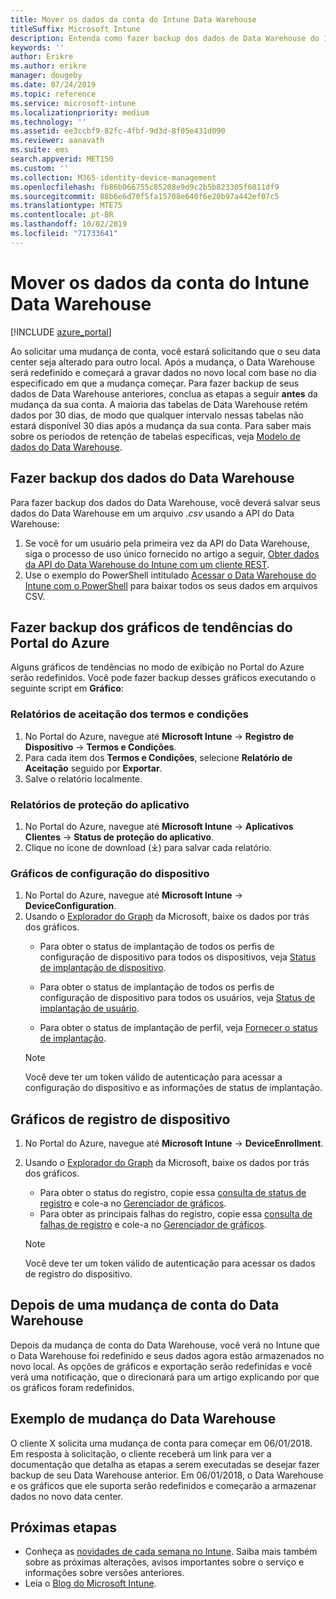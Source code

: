 ```yaml
---
title: Mover os dados da conta do Intune Data Warehouse
titleSuffix: Microsoft Intune
description: Entenda como fazer backup dos dados de Data Warehouse do Intune ao mover a sua conta.
keywords: ''
author: Erikre
ms.author: erikre
manager: dougeby
ms.date: 07/24/2019
ms.topic: reference
ms.service: microsoft-intune
ms.localizationpriority: medium
ms.technology: ''
ms.assetid: ee3ccbf9-82fc-4fbf-9d3d-8f05e431d090
ms.reviewer: aanavath
ms.suite: ems
search.appverid: MET150
ms.custom: ''
ms.collection: M365-identity-device-management
ms.openlocfilehash: fb86b066755c85208e9d9c2b5b823305f6011df9
ms.sourcegitcommit: 88b6e6d70f5fa15708e640f6e20b97a442ef07c5
ms.translationtype: MTE75
ms.contentlocale: pt-BR
ms.lasthandoff: 10/02/2019
ms.locfileid: "71733641"
---
```

# <a name="move-your-intune-data-warehouse-account-data"></a>Mover os dados da conta do Intune Data Warehouse 

[!INCLUDE [azure_portal](../includes/azure_portal.md)]

Ao solicitar uma mudança de conta, você estará solicitando que o seu data center seja alterado para outro local. Após a mudança, o Data Warehouse será redefinido e começará a gravar dados no novo local com base no dia especificado em que a mudança começar. Para fazer backup de seus dados de Data Warehouse anteriores, conclua as etapas a seguir **antes** da mudança da sua conta. A maioria das tabelas de Data Warehouse retém dados por 30 dias, de modo que qualquer intervalo nessas tabelas não estará disponível 30 dias após a mudança da sua conta. Para saber mais sobre os períodos de retenção de tabelas específicas, veja [Modelo de dados do Data Warehouse](reports-ref-data-model.md). 

## <a name="back-up-your-data-warehouse-data"></a>Fazer backup dos dados do Data Warehouse 

Para fazer backup dos dados do Data Warehouse, você deverá salvar seus dados do Data Warehouse em um arquivo *.csv* usando a API do Data Warehouse:  

1. Se você for um usuário pela primeira vez da API do Data Warehouse, siga o processo de uso único fornecido no artigo a seguir, [Obter dados da API do Data Warehouse do Intune com um cliente REST](reports-proc-data-rest.md).
2. Use o exemplo do PowerShell intitulado [Acessar o Data Warehouse do Intune com o PowerShell](https://github.com/Microsoft/Intune-Data-Warehouse/tree/master/Samples/PowerShell) para baixar todos os seus dados em arquivos CSV. 

## <a name="back-up-your-trend-charts-from-the-azure-portal"></a>Fazer backup dos gráficos de tendências do Portal do Azure

Alguns gráficos de tendências no modo de exibição no Portal do Azure serão redefinidos. Você pode fazer backup desses gráficos executando o seguinte script em **Gráfico**:   

### <a name="terms--conditions-acceptance-reports"></a>Relatórios de aceitação dos termos e condições
1. No Portal do Azure, navegue até **Microsoft Intune** -> **Registro de Dispositivo** -> **Termos e Condições**.
2. Para cada item dos **Termos e Condições**, selecione **Relatório de Aceitação** seguido por **Exportar**.
3. Salve o relatório localmente.
 
### <a name="app-protection-reports"></a>Relatórios de proteção do aplicativo  
1. No Portal do Azure, navegue até **Microsoft Intune** -> **Aplicativos Clientes** -> **Status de proteção do aplicativo**.
2. Clique no ícone de download (⤓) para salvar cada relatório.

### <a name="device-configuration-charts"></a>Gráficos de configuração do dispositivo 
1. No Portal do Azure, navegue até **Microsoft Intune** -> **DeviceConfiguration**.
2. Usando o [Explorador do Graph](https://developer.microsoft.com/graph/graph-explorer) da Microsoft, baixe os dados por trás dos gráficos. 
    - Para obter o status de implantação de todos os perfis de configuração de dispositivo para todos os dispositivos, veja [Status de implantação de dispositivo](https://graph.microsoft.com/beta/reports/deviceConfigurationDeviceActivity/content).

    - Para obter o status de implantação de todos os perfis de configuração de dispositivo para todos os usuários, veja [Status de implantação de usuário](https://graph.microsoft.com/beta/reports/deviceConfigurationUserActivity/content).

    - Para obter o status de implantação de perfil, veja [Fornecer o status de implantação](https://graph.microsoft.com/beta/deviceManagement/deviceConfigurations?$select=id,displayName,lastModifiedDateTime,deviceStatusOverview&$expand=deviceStatusOverview).
  
    > [!NOTE]
    > Você deve ter um token válido de autenticação para acessar a configuração do dispositivo e as informações de status de implantação.

## <a name="device-enrollment-charts"></a>Gráficos de registro de dispositivo
1. No Portal do Azure, navegue até **Microsoft Intune** -> **DeviceEnrollment**.
2. Usando o [Explorador do Graph](https://developer.microsoft.com/graph/graph-explorer) da Microsoft, baixe os dados por trás dos gráficos.
    - Para obter o status do registro, copie essa [consulta de status de registro](https://graph.microsoft.com/beta/reports/managedDeviceEnrollmentFailureTrends()/content) e cole-a no [Gerenciador de gráficos](https://developer.microsoft.com/graph/graph-explorer).
    - Para obter as principais falhas do registro, copie essa [consulta de falhas de registro](https://graph.microsoft.com/beta/reports/managedDeviceEnrollmentTopFailures(period=null)/content) e cole-a no [Gerenciador de gráficos](https://developer.microsoft.com/graph/graph-explorer).

    > [!NOTE]
    > Você deve ter um token válido de autenticação para acessar os dados de registro do dispositivo. 

## <a name="after-a-data-warehouse-account-move"></a>Depois de uma mudança de conta do Data Warehouse

Depois da mudança de conta do Data Warehouse, você verá no Intune que o Data Warehouse foi redefinido e seus dados agora estão armazenados no novo local. As opções de gráficos e exportação serão redefinidas e você verá uma notificação, que o direcionará para um artigo explicando por que os gráficos foram redefinidos.  

## <a name="data-warehouse-move-example"></a>Exemplo de mudança do Data Warehouse 

O cliente X solicita uma mudança de conta para começar em 06/01/2018. Em resposta à solicitação, o cliente receberá um link para ver a documentação que detalha as etapas a serem executadas se desejar fazer backup de seu Data Warehouse anterior. Em 06/01/2018, o Data Warehouse e os gráficos que ele suporta serão redefinidos e começarão a armazenar dados no novo data center. 

## <a name="next-steps"></a>Próximas etapas

- Conheça as [novidades de cada semana no Intune](../fundamentals/whats-new.md). Saiba mais também sobre as próximas alterações, avisos importantes sobre o serviço e informações sobre versões anteriores.
- Leia o [Blog do Microsoft Intune](https://go.microsoft.com/fwlink/?LinkID=273882).
